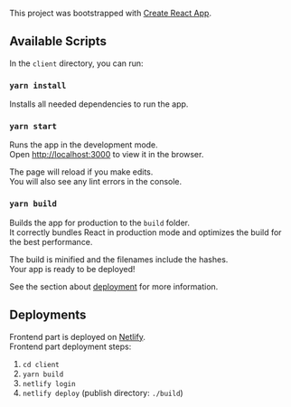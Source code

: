 This project was bootstrapped with [Create React App](https://github.com/facebook/create-react-app).

## Available Scripts

In the `client` directory, you can run:

### `yarn install`

Installs all needed dependencies to run the app.

### `yarn start`

Runs the app in the development mode.<br />
Open [http://localhost:3000](http://localhost:3000) to view it in the browser.

The page will reload if you make edits.<br />
You will also see any lint errors in the console.

### `yarn build`

Builds the app for production to the `build` folder.<br />
It correctly bundles React in production mode and optimizes the build for the best performance.

The build is minified and the filenames include the hashes.<br />
Your app is ready to be deployed!

See the section about [deployment](https://facebook.github.io/create-react-app/docs/deployment) for more information.

## Deployments

Frontend part is deployed on <a href="https://www.netlify.com/">Netlify</a>.<br />
Frontend part deployment steps:

1. `cd client`
2. `yarn build`
3. `netlify login`
4. `netlify deploy` (publish directory: `./build`)
